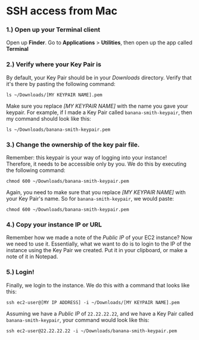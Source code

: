 # SSH access from Mac

### 1.) Open up your Terminal client

Open up **Finder**. Go to **Applications** > **Utilities**, then open up the app called **Terminal**

### 2.) Verify where your Key Pair is

By default, your Key Pair should be in your *Downloads* directory. Verify that it's there by pasting the following command:

```
ls ~/Downloads/[MY KEYPAIR NAME].pem
```

Make sure you replace *[MY KEYPAIR NAME]* with the name you gave your keypair. For example, if I made a Key Pair called `banana-smith-keypair`, then my command should look like this:

```
ls ~/Downloads/banana-smith-keypair.pem
```

### 3.) Change the ownership of the key pair file.

Remember: this keypair is your way of logging into your instance! Therefore, it needs to be accessible only by you. We do this by executing the following command:

```
chmod 600 ~/Downloads/banana-smith-keypair.pem
```

Again, you need to make sure that you replace *[MY KEYPAIR NAME]* with your Key Pair's name. So for `banana-smith-keypair`, we would paste:

```
chmod 600 ~/Downloads/banana-smith-keypair.pem
```

### 4.) Copy your instance IP or URL 

Remember how we made a note of the *Public IP* of your EC2 instance? Now we need to use it. Essentially, what we want to do is to login to the IP of the instance using the Key Pair we created. Put it in your clipboard, or make a note of it in Notepad.

### 5.) Login!

Finally, we login to the instance. We do this with a command that looks like this:

```
ssh ec2-user@[MY IP ADDRESS] -i ~/Downloads/[MY KEYPAIR NAME].pem
```

Assuming we have a *Public IP* of `22.22.22.22`, and we have a Key Pair called `banana-smith-keypair`, your command would look like this:

```
ssh ec2-user@22.22.22.22 -i ~/Downloads/banana-smith-keypair.pem
```


